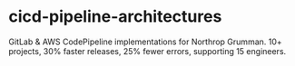 # cicd-pipeline-architectures
GitLab &amp; AWS CodePipeline implementations for Northrop Grumman. 10+ projects, 30% faster releases, 25% fewer errors, supporting 15 engineers.
